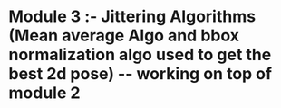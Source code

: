 # Module 3 :- Jittering Algorithms (Mean average Algo and bbox normalization algo used to get the best 2d pose) -- working on top of module 2
